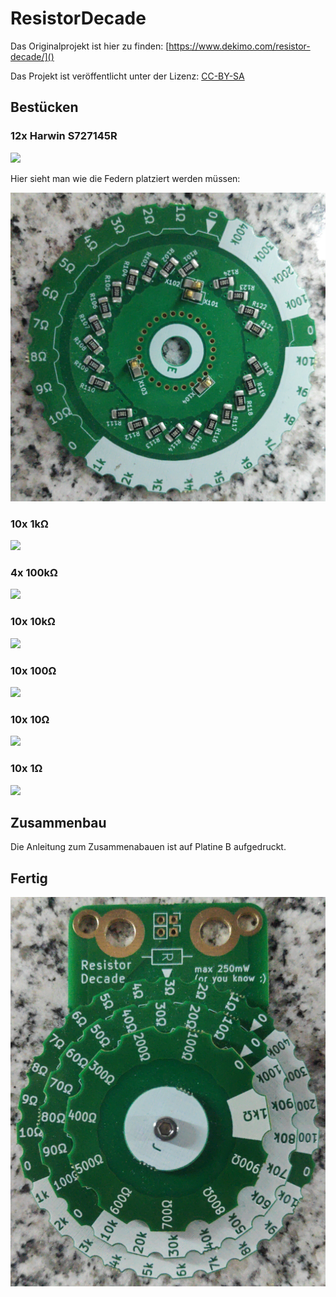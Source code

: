 # ResistorDecade

Das Originalprojekt ist hier zu finden: [https://www.dekimo.com/resistor-decade/]()

Das Projekt ist veröffentlicht unter der Lizenz: [CC-BY-SA](https://creativecommons.org/licenses/by-sa/4.0/)

## Bestücken
### 12x Harwin S727145R
![](Pictures/Harwin_S727145R.png)

Hier sieht man wie die Federn platziert werden müssen:

![](Pictures/E.jpg)
### 10x 1kΩ
![](Pictures/1k.png)
### 4x 100kΩ
![](Pictures/100k.png)
### 10x 10kΩ
![](Pictures/10k.png)
### 10x 100Ω
![](Pictures/100.png)
### 10x 10Ω
![](Pictures/1.png)
### 10x 1Ω
![](Pictures/1.png)

## Zusammenbau

Die Anleitung zum Zusammenabauen ist auf Platine B aufgedruckt.

## Fertig
![](Pictures/Assembled.jpg)